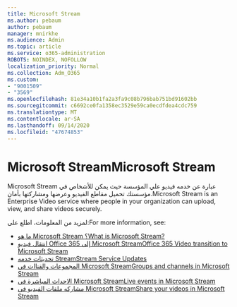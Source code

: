 ```yaml
---
title: Microsoft Stream
ms.author: pebaum
author: pebaum
manager: mnirkhe
ms.audience: Admin
ms.topic: article
ms.service: o365-administration
ROBOTS: NOINDEX, NOFOLLOW
localization_priority: Normal
ms.collection: Adm_O365
ms.custom:
- "9001509"
- "3569"
ms.openlocfilehash: 81e34a10b1fa2a3fa9c08b796bab751bd91602bb
ms.sourcegitcommit: c6692ce0fa1358ec3529e59ca0ecdfdea4cdc759
ms.translationtype: MT
ms.contentlocale: ar-SA
ms.lasthandoff: 09/14/2020
ms.locfileid: "47674853"
---
```

# <a name="microsoft-stream"></a><span data-ttu-id="51353-102">Microsoft Stream</span><span class="sxs-lookup"><span data-stu-id="51353-102">Microsoft Stream</span></span>

<span data-ttu-id="51353-103">Microsoft Stream عبارة عن خدمه فيديو علي المؤسسة حيث يمكن للأشخاص في مؤسستك تحميل مقاطع الفيديو وعرضها ومشاركتها بأمان.</span><span class="sxs-lookup"><span data-stu-id="51353-103">Microsoft Stream is an Enterprise Video service where people in your organization can upload, view, and share videos securely.</span></span> 

<span data-ttu-id="51353-104">لمزيد من المعلومات، اطلع على:</span><span class="sxs-lookup"><span data-stu-id="51353-104">For more information, see:</span></span>

- [<span data-ttu-id="51353-105">ما هو Microsoft Stream ؟</span><span class="sxs-lookup"><span data-stu-id="51353-105">What is Microsoft Stream?</span></span>](https://docs.microsoft.com/stream/overview)
- [<span data-ttu-id="51353-106">انتقال فيديو Office 365 إلى Microsoft Stream</span><span class="sxs-lookup"><span data-stu-id="51353-106">Office 365 Video transition to Microsoft Stream</span></span>](https://docs.microsoft.com/stream/migrate-from-office-365)
- [<span data-ttu-id="51353-107">تحديثات خدمه Stream</span><span class="sxs-lookup"><span data-stu-id="51353-107">Stream Service Updates</span></span>](https://techcommunity.microsoft.com/t5/microsoft-stream-service-updates/bd-p/StreamAnnouncements)
- [<span data-ttu-id="51353-108">المجموعات والقناات في Microsoft Stream</span><span class="sxs-lookup"><span data-stu-id="51353-108">Groups and channels in Microsoft Stream</span></span>](https://docs.microsoft.com/stream/groups-channels-organization)
- [<span data-ttu-id="51353-109">الاحداث المباشرة في Microsoft Stream</span><span class="sxs-lookup"><span data-stu-id="51353-109">Live events in Microsoft Stream</span></span>](https://docs.microsoft.com/stream/live-event-overview)
- [<span data-ttu-id="51353-110">مشاركه ملفات الفيديو في Microsoft Stream</span><span class="sxs-lookup"><span data-stu-id="51353-110">Share your videos in Microsoft Stream</span></span>](https://docs.microsoft.com/stream/portal-share-video)
